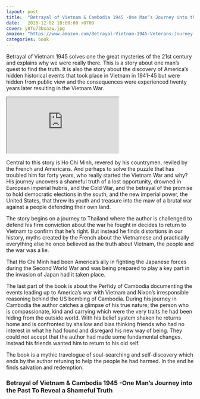 ```yaml
---
layout: post
title:  "Betrayal of Vietnam & Cambodia 1945 -One Man’s Journey into the Past To Reveal a Shameful Truth"
date:   2016-12-02 10:00:00 +0700
cover: y8Tu73bxazw.jpg
amazon: "https://www.amazon.com/Betrayal-Vietnam-1945-Veterans-Journey-ebook/dp/B01APIXYCW/ref=asap_bc?ie=UTF8"
categories: book
---
```


Betrayal of Vietnam 1945 solves one the great mysteries of the 21st century and explains why we were really there.  This is a story about one man’s quest to find the truth. It is also the story about the discovery of America’s hidden historical events that took place in Vietnam in 1941-45 but were hidden from public view and the consequences were experienced twenty years later resulting in the Vietnam War.

<div class="embed-responsive embed-responsive-16by9">
  <iframe class="embed-responsive-item" src="https://www.youtube.com/embed/y8Tu73bxazw" allowfullscreen></iframe>
</div>

Central to this story is Ho Chi Minh, revered by his countrymen, reviled by the French and Americans.  And perhaps to solve the puzzle that has troubled him for forty years, who really started the Vietnam War and why?   His journey uncovers a shameful truth of a lost opportunity, drowned in European imperial hubris, and the Cold War, and the betrayal of the promise to hold democratic elections in the south, and the new imperial power, the United States, that threw its youth and treasure into the maw of a brutal war against a people defending their own land.

The story begins on a journey to Thailand where the author is challenged to defend his firm conviction about the war he fought in decides to return to Vietnam to confirm that he’s right.  But instead he finds distortions in our history, myths created by the French about the Vietnamese and practically everything else he once believed as the truth about Vietnam, the people and the war was a lie.

That Ho Chi Minh had been America’s ally in fighting the Japanese forces during the Second World War and was being prepared to play a key part in the invasion of Japan had it taken place.

The last part of the book is about the Perfidy of Cambodia documenting the events leading up to America’s war with Vietnam and Nixon’s irresponsible reasoning behind the US bombing of Cambodia.  During his journey in Cambodia the author catches a glimpse of his true nature; the person who is compassionate, kind and carrying which were the very traits he had been hiding from the outside world.  With his belief system shaken he returns home and is confronted by shallow and bias thinking friends who had no interest in what he had found and disregard his new way of being.  They could not accept that the author had made some fundamental changes. Instead his friends wanted him to return to his old self.

The book is a mythic travelogue of soul-searching and self-discovery which ends by the author retuning to help the people he had harmed. In the end he finds salvation and redemption.

### Betrayal of Vietnam & Cambodia 1945 -One Man’s Journey into the Past To Reveal a Shameful Truth

